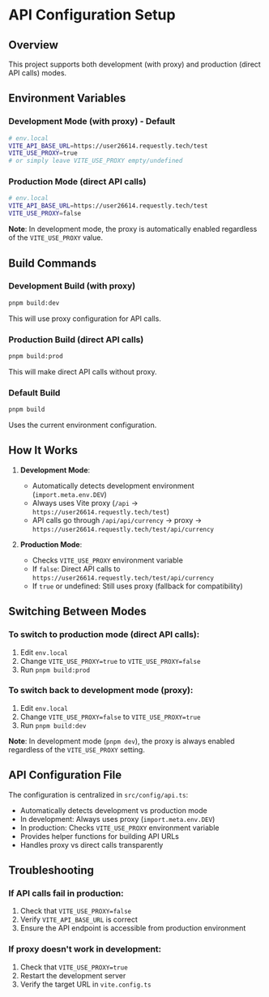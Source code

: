 # API Configuration Setup

## Overview
This project supports both development (with proxy) and production (direct API calls) modes.

## Environment Variables

### Development Mode (with proxy) - Default
```bash
# env.local
VITE_API_BASE_URL=https://user26614.requestly.tech/test
VITE_USE_PROXY=true
# or simply leave VITE_USE_PROXY empty/undefined
```

### Production Mode (direct API calls)
```bash
# env.local
VITE_API_BASE_URL=https://user26614.requestly.tech/test
VITE_USE_PROXY=false
```

**Note**: In development mode, the proxy is automatically enabled regardless of the `VITE_USE_PROXY` value.

## Build Commands

### Development Build (with proxy)
```bash
pnpm build:dev
```
This will use proxy configuration for API calls.

### Production Build (direct API calls)
```bash
pnpm build:prod
```
This will make direct API calls without proxy.

### Default Build
```bash
pnpm build
```
Uses the current environment configuration.

## How It Works

1. **Development Mode**: 
   - Automatically detects development environment (`import.meta.env.DEV`)
   - Always uses Vite proxy (`/api` → `https://user26614.requestly.tech/test`)
   - API calls go through `/api/api/currency` → proxy → `https://user26614.requestly.tech/test/api/currency`

2. **Production Mode**:
   - Checks `VITE_USE_PROXY` environment variable
   - If `false`: Direct API calls to `https://user26614.requestly.tech/test/api/currency`
   - If `true` or undefined: Still uses proxy (fallback for compatibility)

## Switching Between Modes

### To switch to production mode (direct API calls):
1. Edit `env.local`
2. Change `VITE_USE_PROXY=true` to `VITE_USE_PROXY=false`
3. Run `pnpm build:prod`

### To switch back to development mode (proxy):
1. Edit `env.local`
2. Change `VITE_USE_PROXY=false` to `VITE_USE_PROXY=true`
3. Run `pnpm build:dev`

**Note**: In development mode (`pnpm dev`), the proxy is always enabled regardless of the `VITE_USE_PROXY` setting.

## API Configuration File

The configuration is centralized in `src/config/api.ts`:
- Automatically detects development vs production mode
- In development: Always uses proxy (`import.meta.env.DEV`)
- In production: Checks `VITE_USE_PROXY` environment variable
- Provides helper functions for building API URLs
- Handles proxy vs direct calls transparently

## Troubleshooting

### If API calls fail in production:
1. Check that `VITE_USE_PROXY=false`
2. Verify `VITE_API_BASE_URL` is correct
3. Ensure the API endpoint is accessible from production environment

### If proxy doesn't work in development:
1. Check that `VITE_USE_PROXY=true`
2. Restart the development server
3. Verify the target URL in `vite.config.ts`
